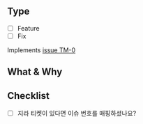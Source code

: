 ## Type
- [ ] Feature
- [ ] Fix

<!-- Jira Ticket - If the issue does not exist, remove it. -->
Implements [issue TM-0](https://geezers-io.atlassian.net/browse/TM-0)

## What & Why
<!-- 무엇을 작업하셨나요? -->
<!-- 수정이라면, 어떤 이유로 수정되었나요? -->

## Checklist
- [ ] 지라 티켓이 있다면 이슈 번호를 매핑하셨나요?
